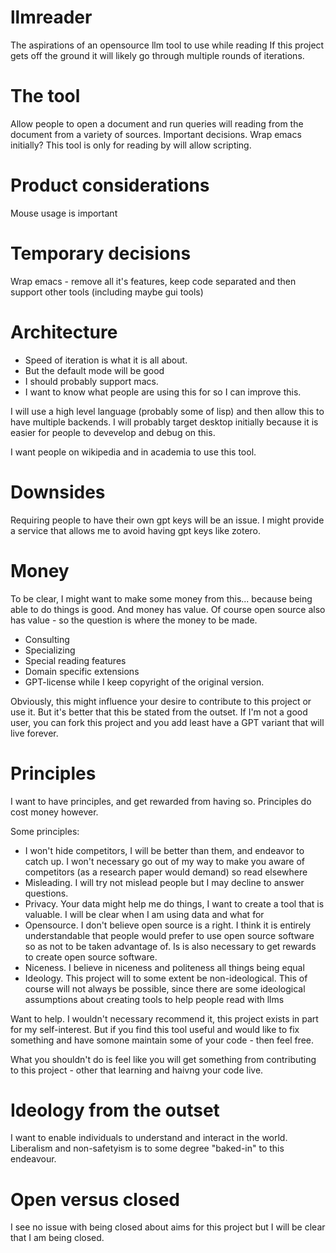# llmreader
The aspirations of an opensource llm tool to use while reading
If this project gets off the ground it will likely go through multiple rounds of iterations.

# The tool
Allow people to open a document and run queries will reading from the document from a variety of sources.
Important decisions. Wrap emacs initially? This tool is only for reading by will allow scripting.

# Product considerations
Mouse usage is important

# Temporary decisions
Wrap emacs - remove all it's features, keep code separated and then support other tools (including maybe gui tools)

# Architecture
* Speed of iteration is what it is all about.
* But the default mode will be good
* I should probably support macs.
* I want to know what people are using this for so I can improve this.

I will use a high level language (probably some of lisp) and then allow this to have multiple backends. I will probably target desktop initially because it is easier for people to devevelop and debug on this. 

I want people on wikipedia and in academia to use this tool.

# Downsides
Requiring people to have their own gpt keys will be an issue. I might provide a service that allows me to avoid having gpt keys like zotero.

# Money
To be clear, I might want to make some money from this... because being able to do things is good. And money has value.
Of course open source also has value - so the question is where the money to be made.

* Consulting
* Specializing
* Special reading features
* Domain specific extensions
* GPT-license while I keep copyright of the original version.

Obviously, this might influence your desire to contribute to this project or use it. But it's better that this be stated from the outset. 
If I'm not a good user, you can fork this project and you add least have a GPT variant that will live forever.

# Principles
I want to have principles, and get rewarded from having so. Principles do cost money however. 

Some principles:

* I won't hide competitors, I will be better than them, and endeavor to catch up. I won't necessary go out of my way to make you aware of competitors (as a research paper would demand) so read elsewhere
* Misleading. I will try not mislead people but I may decline to answer questions.
* Privacy. Your data might help me do things, I want to create a tool that is valuable. I will be clear when I am using data and what for
* Opensource. I don't believe open source is a right. I think it is entirely understandable that people would prefer to use open source software so as not to be taken advantage of. Is is also necessary to get rewards to create open source software.
* Niceness. I believe in niceness and politeness all things being equal
* Ideology. This project will to some extent be non-ideological. This of course will not always be possible, since there are some ideological assumptions about creating tools to help people read with llms

Want to help. I wouldn't necessary recommend it, this project exists in part for my self-interest. But if you find this tool useful and would like to fix something and have somone maintain some of your code - then feel free.

What you shouldn't do is feel like you will get something from contributing to this project - other that learning and haivng your code live.

# Ideology from the outset

I want to enable individuals to understand and interact in the world. Liberalism and non-safetyism is to some degree "baked-in" to this endeavour.

# Open versus closed

I see no issue with being closed about aims for this project but I will be clear that I am being closed.

